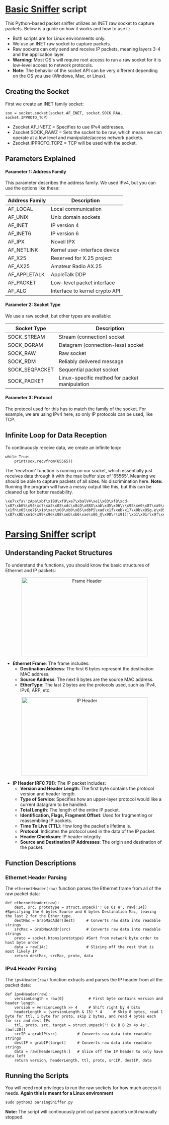 # [Basic Sniffer](https://github.com/CarterPry/PacketSniffer/blob/main/basicSniffer.py) script

This Python-based packet sniffer utilizes an INET raw socket to capture packets. Below is a guide on how it works and how to use it:
- Both scripts are for Linux environments only.
- We use an INET raw socket to capture packets.
- Raw sockets can only send and receive IP packets, meaning layers 3-4 and the application layer.
- **Warning:** Most OS's will require root access to run a raw socket for it is low-level access to network protocols.
- **Note:** The behavior of the socket API can be very different depending on the OS you use (Windows, Mac, or Linux).

## Creating the Socket

First we create an INET family socket:
```
sox = socket.socket(socket.AF_INET, socket.SOCK_RAW, socket.IPPROTO_TCP)
```
- Zsocket.AF_INETZ = Specifies to use IPv4 addresses.
- Zsocket.SOCK_RAWZ = Sets the socket to be raw, which means we can operate at a low level and manipulate/access network packets.
- Zsocket.IPPROTO_TCPZ = TCP will be used with the socket.

## Parameters Explained
#### Parameter 1: Address Family
This parameter describes the address family. We used IPv4, but you can use the options like these:

| Address Family   | Description                             |
|------------------|-----------------------------------------|
| AF_LOCAL         | Local communication                     |
| AF_UNIX          | Unix domain sockets                     |
| AF_INET          | IP version 4                            |
| AF_INET6         | IP version 6                            |
| AF_IPX           | Novell IPX                              |
| AF_NETLINK       | Kernel user-interface device            |
| AF_X25           | Reserved for X.25 project               |
| AF_AX25          | Amateur Radio AX.25                     |
| AF_APPLETALK     | AppleTalk DDP                           |
| AF_PACKET        | Low-level packet interface              |
| AF_ALG           | Interface to kernel crypto API          |


#### Parameter 2: Socket Type
We use a raw socket, but other types are available:

| Socket Type      | Description                                   |
|------------------|-----------------------------------------------|
| SOCK_STREAM      | Stream (connection) socket                    |
| SOCK_DGRAM       | Datagram (connection-less) socket             |
| SOCK_RAW         | Raw socket                                    |
| SOCK_RDM         | Reliably delivered message                    |
| SOCK_SEQPACKET   | Sequential packet socket                      |
| SOCK_PACKET      | Linux-specific method for packet manipulation |


#### Parameter 3: Protocol
The protocol used for this has to match the family of the socket. For example, we are using IPv4 here, so only IP protocols can be used, like TCP.

## Infinite Loop for Data Reception
To continuously receive data, we create an infinite loop:
```
while True:
    print(sox.recvfrom(65565))
```
The 'recvfrom' function is running on our socket, which essentially just receives data through it with the max buffer size of '65565'. Meaning we should be able to capture packets of all sizes. No discrimination here.
**Note:** Running the program will have a messy output like this, but this can be cleaned up for better readability.
```
\xe7\xfa\'zApa\xbf\x19U\xf9\xe7\xbalV4\xe1\x03\xf8\xcd-\x07\xb6%\x94\xc7\xa3\x03\xdc\x8cQ\x88X\xab\xd5\x06\\\x95\xe0\x87\xa9\xce\xaf\xc0\x9b\xf4\x0ei\xa9\xbc\x0b\xfd=\x8emr\xfcU\x81\x85\xb4\x9a\xf6"t\xd6M-\x1fh\x05\xe7$\x1b\xac\x08\xb0\x85\xdbP5\xad\x1f\xeb\x17\x0b\x85g.e\x05P\x1b,\xce\xd0Q\xa4\xab\xd3\xa6tv\xa4{.\xcd\xfe\t\xb4;\xd3\x9a.ED\xe3\x1cq\x12\xeb>hp\x10\xe6\x9f\xcb\xfb\r\x8c\xf1w\xb9\xc1\xd8\x02\r\xef\xb0q\x15q\n[\xde\r\xa9P\xe08\t_\xa4\xe7\x89m\x0e\x9f\xc2\xddaJL\n\x05\xbb\x90\xe4A\xda\x12\x1a\xf9[\xd8\x9f\xb1^\x19\xb9\xd4\xe9\xa4c\xc0Doz\xb5G\xd3 \x87\x0b\xe1d\x99\x9e\x08\xeb\xb6\xae\x86_@\x98\r\x91)|\xb1\x91r\x9f\xe5\xe4%R\r\xab9\xd6\xea\x04\x92H\x8e;5\xb3\x13\xe5V\xa7\xc8x\xa2\x87\xf5\x99\xb1Y\x05l\xdf\x8dQ\xde\x8bI)~\xeab\xe2\x18\x9d\tA\xd7\x01K\xf1\x18\x7f\xe3|\x9c\xae\xfdr'
```

# [Parsing Sniffer](https://github.com/CarterPry/PacketSniffer/blob/main/parsingSniffer.py) script
## Understanding Packet Structures
To understand the functions, you should know the basic structures of Ethernet and IP packets:

<p align="center">
  <img src="https://static.javatpoint.com/tutorial/computer-network/images/ethernet-frame-format.png" alt="Frame Header" width="400" height="250" />
</p>

- **Ethernet Frame**: The frame includes:
  - **Destination Address**: The first 6 bytes represent the destination MAC address.
  - **Source Address**: The next 6 bytes are the source MAC address.
  - **EtherType**: The last 2 bytes are the protocols used, such as IPv4, IPv6, ARP, etc.


<p align="center">
  <img src="https://www.pynetlabs.com/wp-content/uploads/2023/12/ipv4-header-image.jpeg" alt="IP Header" width="400" height="250" />
</p>

- **IP Header (RFC 791)**: The IP packet includes:
  - **Version and Header Length**: The first byte contains the protocol version and header length.
  - **Type of Service**: Specifies how an upper-layer protocol would like a current datagram to be handled.
  - **Total Length**: The length of the entire IP packet.
  - **Identification, Flags, Fragment Offset**: Used for fragmenting or reassembling IP packets.
  - **Time To Live (TTL)**: How long the packet's lifetime is.
  - **Protocol**: Indicates the protocol used in the data of the IP packet.
  - **Header Checksum**: IP header integrity.
  - **Source and Destination IP Addresses**: The origin and destination of the packet.

## Function Descriptions

### Ethernet Header Parsing
The `ethernetHeader(raw)` function parses the Ethernet frame from all of the raw packet data:
```
def ethernetHeader(raw):
    dest, src, prototype = struct.unpack('! 6s 6s H', raw[:14]) #Specifying the 6 bytes Source and 6 bytes Destination Mac, leaving the last 2 for the Ether type.
    destMac = GrabMacAddr(dest)     # Converts raw data into readable strings 
    srcMac = GrabMacAddr(src)       # Converts raw data into readable strings
    proto = socket.htons(prototype) #Sort from network byte order to host byte order
    data = raw[14:]                 # Slicing off the rest that is most likely IP 
    return destMac, srcMac, proto, data
```

### IPv4 Header Parsing
The `ipv4Header(raw)` function extracts and parses the IP header from all the packet data:
```
def ipv4Header(raw):
    versionLength = raw[0]           # First byte contains version and header length
    version = versionLength >> 4     # Shift right by 4 bits
    headerLength = (versionLength & 15) * 4     # Skip 8 bytes, read 1 byte for ttl, 1 byte for proto, skip 2 bytes, and read 4 bytes each for src and dest IPs
    ttl, proto, src, target = struct.unpack('! 8x B B 2x 4s 4s', raw[:20])
    srcIP = grabIP(src)         # Converts raw data into readable strings
    destIP = grabIP(target)     # Converts raw data into readable strings
    data = raw[headerLength:]   # Slice off the IP header to only have data left
    return version, headerLength, ttl, proto, srcIP, destIP, data
```

## Running the Scripts
You will need root privileges to run the raw sockets for how much access it needs.
**Again this is meant for a Linux environment**
```
sudo python3 parsingSniffer.py
```

**Note:** The script will continuously print out parsed packets until manually stopped.
